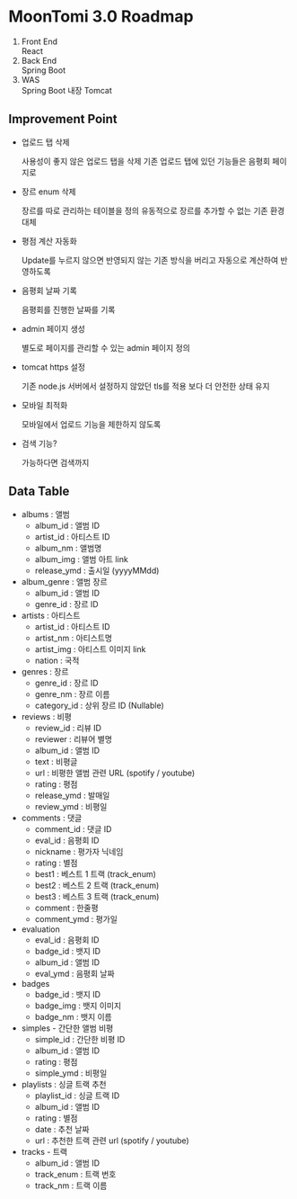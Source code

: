 # MoonTomi 3.0 Roadmap
1. Front End
   <br/> React
2. Back End
   <br/> Spring Boot
3. WAS
   <br/> Spring Boot 내장 Tomcat

## Improvement Point
* 업로드 탭 삭제

  사용성이 좋지 않은 업로드 탭을 삭제 
  기존 업로드 탭에 있던 기능들은 음평회 페이지로 
  
* 장르 enum 삭제

  장르를 따로 관리하는 테이블을 정의
  유동적으로 장르를 추가할 수 없는 기존 환경 대체
  
* 평점 계산 자동화

  Update를 누르지 않으면 반영되지 않는 기존 방식을 버리고
  자동으로 계산하여 반영하도록
  
* 음평회 날짜 기록

  음평회를 진행한 날짜를 기록
* admin 페이지 생성

  별도로 페이지를 관리할 수 있는 admin 페이지 정의
  
* tomcat https 설정

  기존 node.js 서버에서 설정하지 않았던 tls를 적용
  보다 더 안전한 상태 유지
  
* 모바일 최적화

  모바일에서 업로드 기능을 제한하지 않도록
 
* 검색 기능?

  가능하다면 검색까지

## Data Table
* albums : 앨범
  - album_id : 앨범 ID
  - artist_id : 아티스트 ID
  - album_nm : 앨범명
  - album_img : 앨범 아트 link
  - release_ymd : 출시일 (yyyyMMdd)
* album_genre : 앨범 장르
  - album_id : 앨범 ID
  - genre_id : 장르 ID
* artists : 아티스트
  - artist_id : 아티스트 ID
  - artist_nm : 아티스트명
  - artist_img : 아티스트 이미지 link
  - nation : 국적
* genres : 장르
  - genre_id : 장르 ID
  - genre_nm : 장르 이름
  - category_id : 상위 장르 ID (Nullable)
* reviews : 비평
  - review_id : 리뷰 ID
  - reviewer : 리뷰어 별명
  - album_id : 앨범 ID
  - text : 비평글
  - url : 비평한 앨범 관련 URL (spotify / youtube)
  - rating : 평점
  - release_ymd : 발매일
  - review_ymd : 비평일
* comments : 댓글
  - comment_id : 댓글 ID
  - eval_id : 음평회 ID
  - nickname : 평가자 닉네임
  - rating : 별점
  - best1 : 베스트 1 트랙 (track_enum)
  - best2 : 베스트 2 트랙 (track_enum)
  - best3 : 베스트 3 트랙 (track_enum)
  - comment : 한줄평
  - comment_ymd : 평가일
* evaluation
  - eval_id : 음평회 ID
  - badge_id : 뱃지 ID
  - album_id : 앨범 ID
  - eval_ymd : 음평회 날짜
* badges
  - badge_id : 뱃지 ID
  - badge_img : 뱃지 이미지
  - badge_nm : 뱃지 이름
* simples - 간단한 앨범 비평
  - simple_id : 간단한 비평 ID
  - album_id : 앨범 ID
  - rating : 평점
  - simple_ymd : 비평일
* playlists : 싱글 트랙 추천 
  - playlist_id : 싱글 트랙 ID
  - album_id : 앨범 ID
  - rating : 별점
  - date : 추천 날짜
  - url : 추천한 트랙 관련 url (spotify / youtube)
* tracks - 트랙
  - album_id : 앨범 ID
  - track_enum : 트랙 번호
  - track_nm : 트랙 이름
